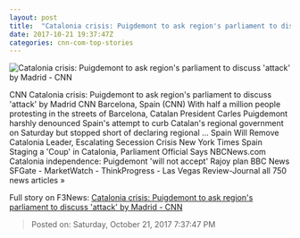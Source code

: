 ```yaml
---
layout: post
title:  "Catalonia crisis: Puigdemont to ask region's parliament to discuss 'attack' by Madrid - CNN"
date: 2017-10-21 19:37:47Z
categories: cnn-com-top-stories
---
```


![Catalonia crisis: Puigdemont to ask region's parliament to discuss 'attack' by Madrid - CNN](http://cdn.cnn.com/cnnnext/dam/assets/171021095424-mariano-rajoy-brussels-super-tease.jpg)

CNN Catalonia crisis: Puigdemont to ask region's parliament to discuss 'attack' by Madrid CNN Barcelona, Spain (CNN) With half a million people protesting in the streets of Barcelona, Catalan President Carles Puigdemont harshly denounced Spain's attempt to curb Catalan's regional government on Saturday but stopped short of declaring regional ... Spain Will Remove Catalonia Leader, Escalating Secession Crisis New York Times Spain Staging a 'Coup' in Catalonia, Parliament Official Says NBCNews.com Catalonia independence: Puigdemont 'will not accept' Rajoy plan BBC News SFGate - MarketWatch - ThinkProgress - Las Vegas Review-Journal all 750 news articles »


Full story on F3News: [Catalonia crisis: Puigdemont to ask region's parliament to discuss 'attack' by Madrid - CNN](http://www.f3nws.com/n/avREzF)

> Posted on: Saturday, October 21, 2017 7:37:47 PM
